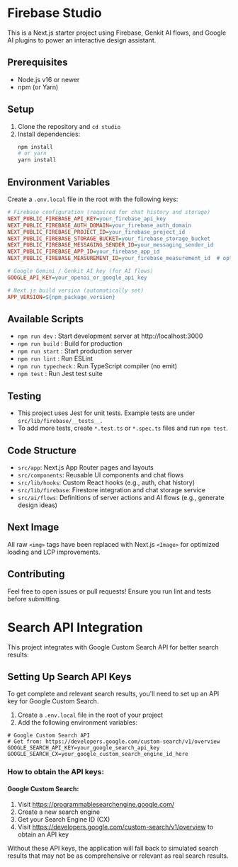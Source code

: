# Firebase Studio

This is a Next.js starter project using Firebase, Genkit AI flows, and Google AI plugins to power an interactive design assistant.

## Prerequisites
- Node.js v16 or newer
- npm (or Yarn)

## Setup
1. Clone the repository and `cd studio`
2. Install dependencies:
   ```bash
   npm install
   # or yarn
   yarn install
   ```

## Environment Variables
Create a `.env.local` file in the root with the following keys:
```ini
# Firebase configuration (required for chat history and storage)
NEXT_PUBLIC_FIREBASE_API_KEY=your_firebase_api_key
NEXT_PUBLIC_FIREBASE_AUTH_DOMAIN=your_firebase_auth_domain
NEXT_PUBLIC_FIREBASE_PROJECT_ID=your_firebase_project_id
NEXT_PUBLIC_FIREBASE_STORAGE_BUCKET=your_firebase_storage_bucket
NEXT_PUBLIC_FIREBASE_MESSAGING_SENDER_ID=your_messaging_sender_id
NEXT_PUBLIC_FIREBASE_APP_ID=your_firebase_app_id
NEXT_PUBLIC_FIREBASE_MEASUREMENT_ID=your_firebase_measurement_id  # optional

# Google Gemini / Genkit AI key (for AI flows)
GOOGLE_API_KEY=your_openai_or_google_api_key

# Next.js build version (automatically set)
APP_VERSION=${npm_package_version}
```

## Available Scripts
- `npm run dev` : Start development server at http://localhost:3000
- `npm run build` : Build for production
- `npm run start` : Start production server
- `npm run lint` : Run ESLint
- `npm run typecheck` : Run TypeScript compiler (no emit)
- `npm test` : Run Jest test suite

## Testing
- This project uses Jest for unit tests. Example tests are under `src/lib/firebase/__tests__`.
- To add more tests, create `*.test.ts` or `*.spec.ts` files and run `npm test`.

## Code Structure
- `src/app`: Next.js App Router pages and layouts
- `src/components`: Reusable UI components and chat flows
- `src/lib/hooks`: Custom React hooks (e.g., auth, chat history)
- `src/lib/firebase`: Firestore integration and chat storage service
- `src/ai/flows`: Definitions of server actions and AI flows (e.g., generate design ideas)

## Next Image
All raw `<img>` tags have been replaced with Next.js `<Image>` for optimized loading and LCP improvements.

## Contributing
Feel free to open issues or pull requests! Ensure you run lint and tests before submitting.

# Search API Integration

This project integrates with Google Custom Search API for better search results:

## Setting Up Search API Keys

To get complete and relevant search results, you'll need to set up an API key for Google Custom Search.

1. Create a `.env.local` file in the root of your project
2. Add the following environment variables:

```
# Google Custom Search API
# Get from: https://developers.google.com/custom-search/v1/overview
GOOGLE_SEARCH_API_KEY=your_google_search_api_key
GOOGLE_SEARCH_CX=your_google_custom_search_engine_id_here
```

### How to obtain the API keys:

#### Google Custom Search:
1. Visit https://programmablesearchengine.google.com/
2. Create a new search engine
3. Get your Search Engine ID (CX)
4. Visit https://developers.google.com/custom-search/v1/overview to obtain an API key

Without these API keys, the application will fall back to simulated search results that may not be as comprehensive or relevant as real search results.
